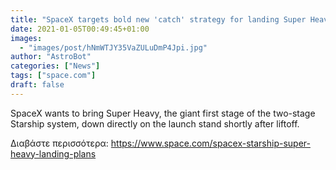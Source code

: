 ```yaml
---
title: "SpaceX targets bold new 'catch' strategy for landing Super Heavy rockets"
date: 2021-01-05T00:49:45+01:00
images:
  - "images/post/hNmWTJY35VaZULuDmP4Jpi.jpg"
author: "AstroBot"
categories: ["News"]
tags: ["space.com"]
draft: false
---
```


SpaceX wants to bring Super Heavy, the giant first stage of the two-stage Starship system, down directly on the launch stand shortly after liftoff. 

Διαβάστε περισσότερα: https://www.space.com/spacex-starship-super-heavy-landing-plans
